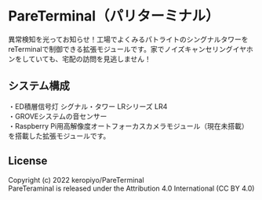 # PareTerminal（パリターミナル）
異常検知を光ってお知らせ！工場でよくみるパトライトのシングナルタワーをreTerminalで制御できる拡張モジュールです。家でノイズキャンセリングイヤホンをしていても、宅配の訪問を見逃しません！


## システム構成
・ED積層信号灯 シグナル・タワー LRシリーズ LR4</br>
・GROVEシステムの音センサー</br>
・Raspberry Pi用高解像度オートフォーカスカメラモジュール（現在未搭載）</br>
を搭載した拡張モジュールです。</br>


## License
Copyright (c) 2022 keropiyo/PareTerminal</br>
PareTeraminal is released under the Attribution 4.0 International (CC BY 4.0)
